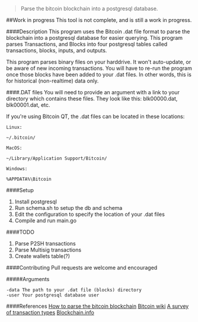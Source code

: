 >Parse the bitcoin blockchain into a postgresql database.

##Work in progress
This tool is not complete, and is still a work in progress.

####Description 
This program uses the Bitcoin .dat file format to parse the blockchain into a postgresql database for easier querying. This program parses Transactions, and Blocks into four postgresql tables called transactions, blocks, inputs, and outputs.

This program parses binary files on your harddrive. It won't auto-update, or be aware of new incoming transactions. You will have to re-run the program once those blocks have been added to your .dat files. In other words, this is for historical (non-realtime) data only.

####.DAT files
You will need to provide an argument with a link to your directory which contains these files. They look like this: blk00000.dat, blk00001.dat, etc.

If you're using Bitcoin QT, the .dat files can be located in these locations:

```
Linux:

~/.bitcoin/

MacOS:

~/Library/Application Support/Bitcoin/

Windows:

%APPDATA%\Bitcoin
```
####Setup

1. Install postgresql
2. Run schema.sh to setup the db and schema
3. Edit the configuration to specify the location of your .dat files
4. Compile and run main.go

####TODO
1. Parse P2SH transactions
2. Parse Multisig transactions
3. Create wallets table(?)

####Contributing
Pull requests are welcome and encouraged

#####Arguments
```
-data The path to your .dat file (blocks) directory
-user Your postgresql database user
```

####References
[How to parse the bitcoin blockchain](http://codesuppository.blogspot.com/2014/01/how-to-parse-bitcoin-blockchain.html)
[Bitcoin wiki](http://bitcoin.it)
[A survey of transaction types](http://www.quantabytes.com/articles/a-survey-of-bitcoin-transaction-types)
[Blockchain.info](http://www.blockchain.info)
